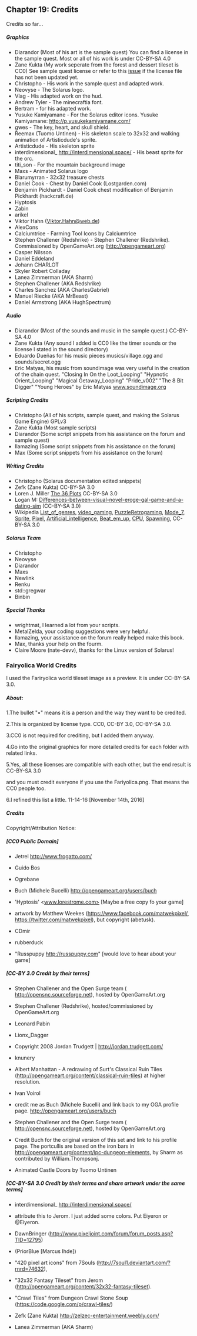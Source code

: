 
## Chapter 19: Credits

Credits so far...

##### Graphics
- Diarandor (Most of his art is the sample quest) You can find a license in the sample quest. Most or all of his work is under CC-BY-SA 4.0
- Zane Kukta (My work seperate from the forest and dessert tileset is CC0) See sample quest license or refer to this [issue](https://github.com/solarus-games/solarus-sample-quest/issues/11) if the license file has not been updated yet.
- Christopho - His work in the sample quest and adapted work.
- Neovyse - The Solarus logo.
- Vlag - His adapted work on the hud.
- Andrew Tyler - The minecraftia font.
- Bertram - for his adapted work.
- Yusuke Kamiyamane - For the Solarus editor icons. Yusuke Kamiyamane: http://p.yusukekamiyamane.com/
- gwes - The key, heart, and skull shield.
- Reemax (Tuomo Untinen) - His skeleton scale to 32x32 and walking animation of Artisticdude's sprite.
- Artisticdude - His skeleton sprite
- interdimensional_ <http://interdimensional.space/> - His beast sprite for the orc.
- titi_son - For the mountain background image
- Maxs - Animated Solarus logo
- Blarumyrran - 32x32 treasure chests
- Daniel Cook - Chest by Daniel Cook (Lostgarden.com)
- Benjamin Pickhardt - Daniel Cook chest modification of Benjamin Pickhardt (hackcraft.de)
- Hyptosis
- Zabin 
- arikel 
- Viktor Hahn (Viktor.Hahn@web.de)
- AlexCons
- Calciumtrice - Farming Tool Icons by Calciumtrice
- Stephen Challener (Redshrike) - Stephen Challener (Redshrike). Commissioned by OpenGameArt.org (http://opengameart.org)
- Casper Nilsson
- Daniel Eddeland 
- Johann CHARLOT
- Skyler Robert Colladay
- Lanea Zimmerman (AKA Sharm)
- Stephen Challener (AKA Redshrike)
- Charles Sanchez (AKA CharlesGabriel)
- Manuel Riecke (AKA MrBeast)
- Daniel Armstrong (AKA HughSpectrum)

##### Audio
- Diarandor (Most of the sounds and music in the sample quest.) CC-BY-SA 4.0
- Zane Kukta (Any sound I added is CC0 like the timer sounds or the license I stated in the sound directory)
- Eduardo Dueñas for his music pieces musics/village.ogg and sounds/secret.ogg
- Eric Matyas, his music from soundimage was very useful in the creation of the chain quest.
"Closing In On the Loot_Looping"
"Hypnotic Orient_Looping"
"Magical Getaway_Looping"
"Pride_v002"
"The 8 Bit Digger"
"Young Heroes"
by Eric Matyas
www.soundimage.org

##### Scripting Credits
- Christopho (All of his scripts, sample quest, and making the Solarus Game Engine) GPLv3
- Zane Kukta (Most sample scripts)
- Diarandor (Some script snippets from his assistance on the forum and sample quest)
- llamazing (Some script snippets from his assistance on the forum)
- Max (Some script snippets from his assistance on the forum)

##### Writing Credits
- Christopho (Solarus documentation edited snippets)
- Zefk (Zane Kukta) CC-BY-SA 3.0
- Loren J. Miller [The 36 Plots](https://www.rpglibrary.org/articles/storytelling/36plots.php) CC-BY-SA 3.0
- Logan M: [Differences-between-visual-novel-eroge-gal-game-and-a-dating-sim](http://anime.stackexchange.com/questions/4926/what-are-the-differences-between-visual-novel-eroge-gal-game-and-a-dating-sim) (CC-BY-SA 3.0)
- Wikipedia [List_of_genres,](https://en.wikipedia.org/wiki/List_of_genres) [video_gaming,](https://en.wikipedia.org/wiki/Quest_(video_gaming)) [Puzzle](https://en.wikipedia.org/wiki/Puzzle)[Retrogaming](https://en.wikipedia.org/wiki/Glossary_of_video_game_terms#Retrogaming), [Mode_7](https://en.wikipedia.org/wiki/Mode_7), [Sprite](https://en.wikipedia.org/wiki/Sprite_%28computer_graphics%29),
[Pixel](https://en.wikipedia.org/wiki/Pixel), [Artificial_intelligence](https://en.wikipedia.org/wiki/Artificial_intelligence_(video_games)), [Beat_em_up](https://en.wikipedia.org/wiki/Beat_%27em_up), [CPU](https://en.wikipedia.org/wiki/Central_processing_unit), [Spawning](https://en.wikipedia.org/wiki/Spawning_%28video_gaming%29), CC-BY-SA 3.0

##### Solarus Team
- Christopho
- Neovyse
- Diarandor
- Maxs
- Newlink
- Renku
- std::gregwar
- Binbin

##### Special Thanks
- wrightmat, I learned a lot from your scripts.
- MetalZelda, your coding suggestions were very helpful.
- llamazing, your assistance on the forum really helped make this book.
- Max, thanks your help on the fourm.
- Claire Moore (nate-devv), thanks for the Linux version of Solarus!

### Fairyolica World Credits

I used the Fariryolica world tileset image as a preview. It is under CC-BY-SA 3.0.

##### About:

1.The bullet "•" means it is a person and the way they want to be credited. 

2.This is organized by license type. CC0, CC-BY 3.0, CC-BY-SA 3.0. 

3.CC0 is not required for crediting, but I added them anyway. 

4.Go into the original graphics for more detailed credits for each folder with related links. 

5.Yes, all these licenses are compatible with each other, but the end result is CC-BY-SA 3.0 

and you must credit everyone if you use the Fariyolica.png. That means the CC0 people too.

6.I refined this list a little. 11-14-16 [November 14th, 2016]

##### Credits

Copyright/Attribution Notice: 

##### [CC0 Public Domain]

- Jetrel <http://www.frogatto.com/>

- Guido Bos

- Ogrebane

- Buch (Michele Bucelli) <http://opengameart.org/users/buch>

- 'Hyptosis' <www.lorestrome.com> [Maybe a free copy fo your game]

- artwork by Matthew Weekes (https://www.facebook.com/matwekpixel/, https://twitter.com/matwekpixel), but copyright (abetusk).

- CDmir

- rubberduck

- "Russpuppy http://russpuppy.com" [would love to hear about your game]


##### [CC-BY 3.0 Credit by their terms]

- Stephen Challener and the Open Surge team ( http://opensnc.sourceforge.net), hosted by OpenGameArt.org

- Stephen Challener (Redshrike), hosted/commissioned by OpenGameArt.org

- Leonard Pabin

- Lionx_Dagger

- Copyright 2008 Jordan Trudgett | http://jordan.trudgett.com/

- knunery

- Albert Manhattan - A redrawing of Surt's Classical Ruin Tiles (http://opengameart.org/content/classical-ruin-tiles) at higher resolution.

- Ivan Voirol

- credit me as Buch (Michele Bucelli) and link back to my OGA profile page. <http://opengameart.org/users/buch>

- Stephen Challener and the Open Surge team ( http://opensnc.sourceforge.net), hosted by OpenGameArt.org

- Credit Buch for the original version of this set and link to his profile page. The portcullis are based on the iron bars in http://opengameart.org/content/lpc-dungeon-elements, by Sharm as contributed by William.Thompsonj.

- Animated Castle Doors by Tuomo Untinen

##### [CC-BY-SA 3.0 Credit by their terms and share artwork under the same terms]

- interdimensional_ <http://interdimensional.space/>

- attribute this to Jerom. I just added some colors. Put Eiyeron or @Eiyeron.

- DawnBringer (http://www.pixeljoint.com/forum/forum_posts.asp?TID=12795)

- (PriorBlue [Marcus Ihde])

- "420 pixel art icons" from 7Souls (http://7soul1.deviantart.com/?rnrd=74632),

- "32x32 Fantasy Tileset" from Jerom (http://opengameart.org/content/32x32-fantasy-tileset).

- "Crawl Tiles" from Dungeon Crawl Stone Soup (https://code.google.com/p/crawl-tiles/)

- Zefk (Zane Kukta) <http://zelzec-entertainment.weebly.com/>

- Lanea Zimmerman (AKA Sharm)

